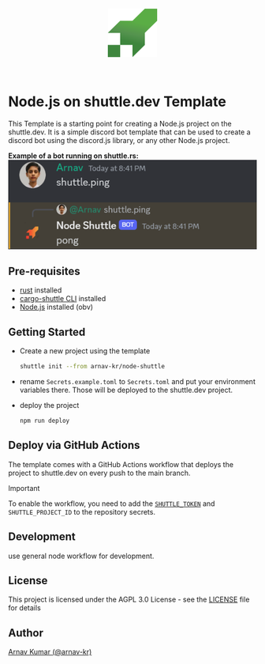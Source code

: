 <p align="center"><img src="node-shuttle.svg" width="100" alt="Node Shuttle"/></p>
<br/>

# Node.js on shuttle.dev Template
This Template is a starting point for creating a Node.js project on the shuttle.dev. It is a simple discord bot template that can be used to create a discord bot using the discord.js library, or any other Node.js project.
<br/>

**Example of a bot running on shuttle.rs:**
![Bot Running on shuttle.rs](example.png)

## Pre-requisites
- [rust](https://www.rust-lang.org/tools/install) installed
- [cargo-shuttle CLI](https://docs.shuttle.dev/getting-started/installation) installed
- [Node.js](https://nodejs.org/en/download/) installed (obv)

## Getting Started
- Create a new project using the template
  ```bash
  shuttle init --from arnav-kr/node-shuttle
  ```
- rename `Secrets.example.toml` to `Secrets.toml` and put your environment variables there. Those will be deployed to the shuttle.dev project.

- deploy the project
  ```bash
  npm run deploy
  ```

## Deploy via GitHub Actions
The template comes with a GitHub Actions workflow that deploys the project to shuttle.dev on every push to the main branch.
> [!IMPORTANT]
> To enable the workflow, you need to add the [`SHUTTLE_TOKEN`](https://console.shuttle.dev/account/overview) and `SHUTTLE_PROJECT_ID` to the repository secrets.

## Development
use general node workflow for development.

## License
This project is licensed under the AGPL 3.0 License - see the [LICENSE](LICENSE) file for details

## Author
[Arnav Kumar (@arnav-kr)](https://github.com/arnav-kr)